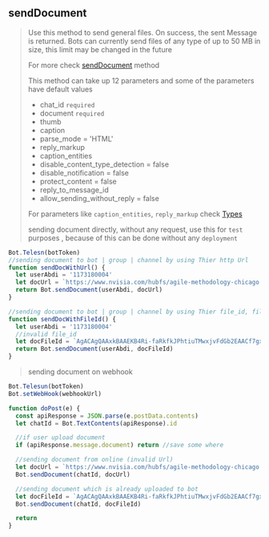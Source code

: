 ## sendDocument

> Use this method to send general files. On success, the sent Message is returned. Bots can currently send files of any type of up to 50 MB in size, this limit may be changed in the future
>
> For more check [sendDocument](https://core.telegram.org/bots/api#senddocument) method
>
> This method can take up 12 parameters and
> some of the parameters have default values
>
> - chat_id `required`
> - document `required`
> - thumb
> - caption
> - parse_mode = 'HTML'
> - reply_markup
> - caption_entities
> - disable_content_type_detection = false
> - disable_notification = false
> - protect_content = false
> - reply_to_message_id
> - allow_sending_without_reply = false
>
> For parameters like `caption_entities`, `reply_markup` check [Types](https://github.com/abdiu34567/telesn.js/tree/main/Docs/Types)
>
> sending document directly, without any request, use this for `test` purposes , because of this can be done without any `deployment`

```js
Bot.Telesn(botToken)
//sending document to bot | group | channel by using Thier http Url
function sendDocWithUrl() {
  let userAbdi = '1173180004'
  let docUrl = `https://www.nvisia.com/hubfs/agile-methodology-chicago.docx`
  return Bot.sendDocument(userAbdi, docUrl)
}

//sending document to bot | group | channel by using Thier file_id, file id can be found only if you upload file on Bot | group | channel
function sendDocWithFileId() {
  let userAbdi = '1173180004'
  //invalid file_id
  let docFileId = `AgACAgQAAxkBAAEKB4Ri-faRkfkJPhtiuTMwxjvFdGb2EAACf7gxG5ZTyVNio98lZ7PwIgEAAwIAA3MAAykE`
  return Bot.sendDocument(userAbdi, docFileId)
}
```

> sending document on webhook

```js
Bot.Telesun(botToken)
Bot.setWebHook(webhookUrl)

function doPost(e) {
  const apiResponse = JSON.parse(e.postData.contents)
  let chatId = Bot.TextContents(apiResponse).id

  //if user upload document
  if (apiResponse.message.document) return //save some where

  //sending document from online (invalid Url)
  let docUrl = `https://www.nvisia.com/hubfs/agile-methodology-chicago.docx`
  Bot.sendDocument(chatId, docUrl)

  //sending document which is already uploaded to bot
  let docFileId = `AgACAgQAAxkBAAEKB4Ri-faRkfkJPhtiuTMwxjvFdGb2EAACf7gxG5ZTyVNio98lZ7PwIgEAAwIAA3MAAykE`
  Bot.sendDocument(chatId, docFileId)

  return
}
```
